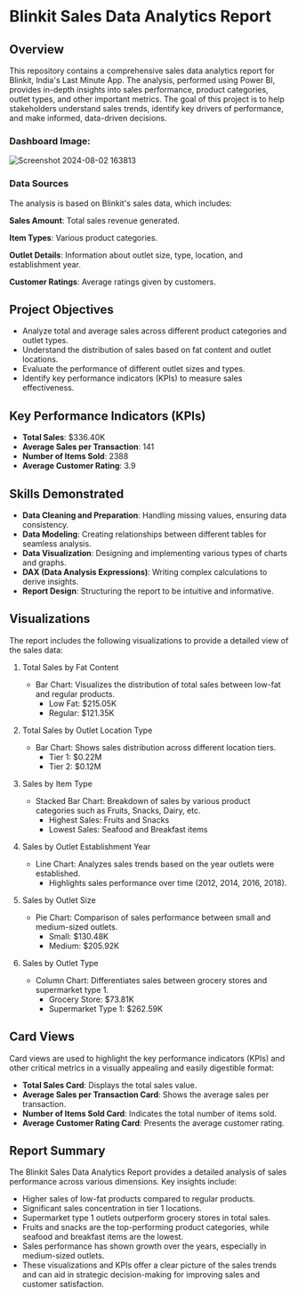 # Blinkit Sales Data Analytics Report
## Overview

This repository contains a comprehensive sales data analytics report for Blinkit, India's Last Minute App. The analysis, performed using Power BI, provides in-depth insights into sales performance, product categories, outlet types, and other important metrics. The goal of this project is to help stakeholders understand sales trends, identify key drivers of performance, and make informed, data-driven decisions.

### Dashboard Image:
![Screenshot 2024-08-02 163813](https://github.com/user-attachments/assets/b8102e6f-9469-4b7a-8ee8-ae8437cd84d8)

### Data Sources

The analysis is based on Blinkit's sales data, which includes:

**Sales Amount**: Total sales revenue generated.

**Item Types**: Various product categories.

**Outlet Details**: Information about outlet size, type, location, and establishment year.

**Customer Ratings**: Average ratings given by customers.

## Project Objectives
* Analyze total and average sales across different product categories and outlet types.
* Understand the distribution of sales based on fat content and outlet locations.
* Evaluate the performance of different outlet sizes and types.
* Identify key performance indicators (KPIs) to measure sales effectiveness.
## Key Performance Indicators (KPIs)
* **Total Sales**: $336.40K
* **Average Sales per Transaction**: 141
* **Number of Items Sold**: 2388
* **Average Customer Rating**: 3.9
## Skills Demonstrated
* **Data Cleaning and Preparation**: Handling missing values, ensuring data consistency.
* **Data Modeling**: Creating relationships between different tables for seamless analysis.
* **Data Visualization**: Designing and implementing various types of charts and graphs.
* **DAX (Data Analysis Expressions)**: Writing complex calculations to derive insights.
* **Report Design**: Structuring the report to be intuitive and informative.
## Visualizations
The report includes the following visualizations to provide a detailed view of the sales data:

1. Total Sales by Fat Content
    * Bar Chart: Visualizes the distribution of total sales between low-fat and regular products.
      - Low Fat: $215.05K
      - Regular: $121.35K

2. Total Sales by Outlet Location Type
    * Bar Chart: Shows sales distribution across different location tiers.
      - Tier 1: $0.22M
      - Tier 2: $0.12M
    
3. Sales by Item Type
    * Stacked Bar Chart: Breakdown of sales by various product categories such as Fruits, Snacks, Dairy, etc.
      - Highest Sales: Fruits and Snacks
      - Lowest Sales: Seafood and Breakfast items

4. Sales by Outlet Establishment Year
    * Line Chart: Analyzes sales trends based on the year outlets were established.
      - Highlights sales performance over time (2012, 2014, 2016, 2018).

5. Sales by Outlet Size
    * Pie Chart: Comparison of sales performance between small and medium-sized outlets.
      - Small: $130.48K
      - Medium: $205.92K

6. Sales by Outlet Type
    * Column Chart: Differentiates sales between grocery stores and supermarket type 1.
      - Grocery Store: $73.81K
      - Supermarket Type 1: $262.59K
## Card Views
Card views are used to highlight the key performance indicators (KPIs) and other critical metrics in a visually appealing and easily digestible format:

* **Total Sales Card**: Displays the total sales value.
* **Average Sales per Transaction Card**: Shows the average sales per transaction.
* **Number of Items Sold Card**: Indicates the total number of items sold.
* **Average Customer Rating Card**: Presents the average customer rating.
## Report Summary
The Blinkit Sales Data Analytics Report provides a detailed analysis of sales performance across various dimensions. Key insights include:

* Higher sales of low-fat products compared to regular products.
* Significant sales concentration in tier 1 locations.
* Supermarket type 1 outlets outperform grocery stores in total sales.
* Fruits and snacks are the top-performing product categories, while seafood and breakfast items are the lowest.
* Sales performance has shown growth over the years, especially in medium-sized outlets.
* These visualizations and KPIs offer a clear picture of the sales trends and can aid in strategic decision-making for improving sales and customer satisfaction.
